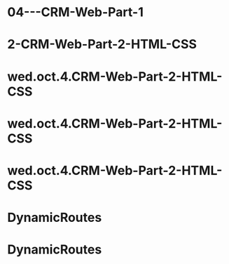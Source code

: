 # 04---CRM-Web-Part-1
# 2-CRM-Web-Part-2-HTML-CSS
# wed.oct.4.CRM-Web-Part-2-HTML-CSS
# wed.oct.4.CRM-Web-Part-2-HTML-CSS
# wed.oct.4.CRM-Web-Part-2-HTML-CSS
# DynamicRoutes
# DynamicRoutes
